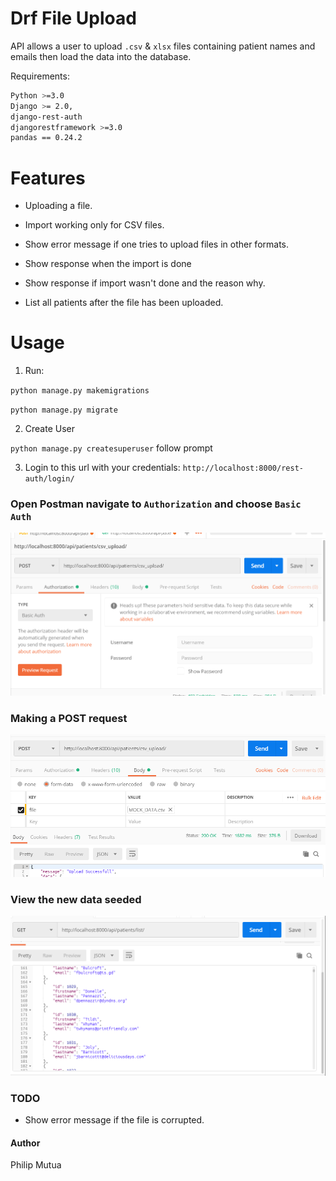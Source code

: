 # Drf File Upload

API allows a user to upload `.csv` & `xlsx` files containing patient names and emails then load the data into the database.

Requirements:
```bash
Python >=3.0
Django >= 2.0,
django-rest-auth
djangorestframework >=3.0
pandas == 0.24.2
```

# Features

- Uploading a file.

- Import working only for CSV files.

- Show error message if one tries to upload files in other formats.

- Show response when the import is done

- Show response if import wasn't done and the reason why.

- List all patients after the file has been uploaded.


# Usage 

1. Run:

`python manage.py makemigrations`

`python manage.py migrate`


2. Create User

`python manage.py createsuperuser` follow prompt


3. Login to this url with your credentials: `http://localhost:8000/rest-auth/login/`


### Open Postman navigate to `Authorization` and choose  `Basic Auth`


![alt text](/static/postman.PNG)


### Making a POST request


![alt text](/static/postman01.PNG)


### View the new data seeded 

![alt text](/static/postman03.PNG)

### TODO 

- Show error message if the file is corrupted.



#### Author 

Philip Mutua 
